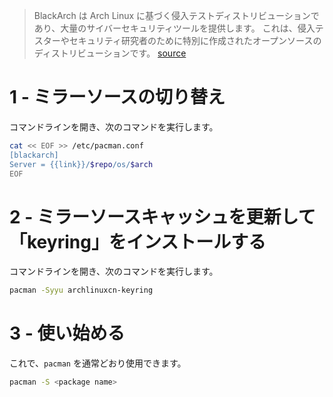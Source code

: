 > BlackArch は Arch Linux に基づく侵入テストディストリビューションであり、大量のサイバーセキュリティツールを提供します。 これは、侵入テスターやセキュリティ研究者のために特別に作成されたオープンソースのディストリビューションです。
[source](https://en.wikipedia.org/wiki/BlackArch)

# 1 - ミラーソースの切り替え
コマンドラインを開き、次のコマンドを実行します。

```bash
cat << EOF >> /etc/pacman.conf
[blackarch]
Server = {{link}}/$repo/os/$arch
EOF
```

# 2 - ミラーソースキャッシュを更新して「keyring」をインストールする
コマンドラインを開き、次のコマンドを実行します。

```bash
pacman -Syyu archlinuxcn-keyring
```

# 3 - 使い始める
これで、`pacman` を通常どおり使用できます。

```bash
pacman -S <package name>
```
